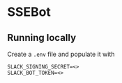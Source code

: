# SSEBot

## Running locally

Create a `.env` file and populate it with 
```
SLACK_SIGNING_SECRET=<>
SLACK_BOT_TOKEN=<>
```
